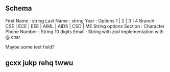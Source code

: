 ## Schema

First Name : string
Last Name : string
Year : Options 1 | 2 | 3 | 4
Branch : CSE | ECE | EEE | AIML | AIDS | CSD | ME  String options
Section : Character 
Phone Number : String 10 digits 
Email : String with zod implementation with @ char

Maybe some text field?


## gcxx jukp rehq twwu
